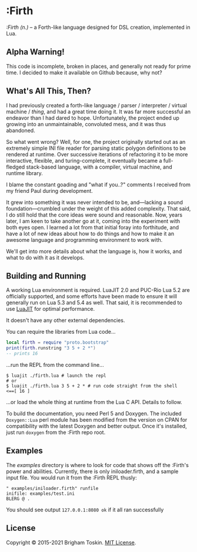 # :Firth

_:Firth (n.)_ – a Forth-like language designed for DSL creation, implemented in Lua.

## Alpha Warning!

This code is incomplete, broken in places, and generally not ready for prime
time. I decided to make it available on Github because, why not?

## What's All This, Then?

I had previously created a forth-like language / parser / interpreter / virtual
machine / _thing_, and had a great time doing it. It was far more successful an
endeavor than I had dared to hope. Unfortunately, the project ended up growing
into an unmaintainable, convoluted mess, and it was thus abandoned.

So what went wrong? Well, for one, the project originally started out as an
extremely simple INI file reader for parsing static polygon definitions to be
rendered at runtime. Over successive iterations of refactoring it to be more
interactive, flexible, and turing-complete, it eventually became a full-fledged
stack-based language, with a compiler, virtual machine, and runtime library.

I blame the constant goading and "what if you..?" comments I received from my
friend Paul during development.

It grew into something it was never intended to be, and—lacking a sound
foundation—crumbled under the weight of this added complexity. That said, I do
still hold that the core ideas were sound and reasonable. Now, years later, I
am keen to take another go at it, coming into the experiment with both eyes open.
I learned a lot from that initial foray into forthitude, and have a lot of new
ideas about how to do things and how to make it an awesome language and
programming environment to work with.

We'll get into more details about what the language is, how it works, and what
to do with it as it develops.

## Building and Running

A working Lua environment is required. LuaJIT 2.0 and PUC-Rio Lua 5.2 are
officially supported, and some efforts have been made to ensure it will generally
run on Lua 5.3 and 5.4 as well. That said, it is recommended to use
[LuaJIT](http://luajit.org/) for optimal performance.

It doesn't have any other external dependencies.

You can require the libraries from Lua code...

```Lua
local firth = require "proto.bootstrap"
print(firth.runstring "3 5 + 2 *")
-- prints 16
```

...run the REPL from the command line...

```shell
$ luajit ./firth.lua # launch the repl
# or
$ luajit ./firth.lua 3 5 + 2 * # run code straight from the shell
<==[ 16 ]
```

...or load the whole thing at runtime from the Lua C API. Details to follow.

To build the documentation, you need Perl 5 and Doxygen. The included `Doxygen::Lua`
perl module has been modified from the version on CPAN for compatibility with the
latest Doxygen and better output. Once it's installed, just run `doxygen` from
the :Firth repo root.

## Examples

The _examples_ directory is where to look for code that shows off the :Firth's
power and abilities. Currently, there is only iniloader.firth, and a sample input file.
You would run it from the :Firth REPL thusly:

```forth
" examples/iniloader.firth" runfile
inifile: examples/test.ini
BLERG @ .
```

You should see output `127.0.0.1:8080 ok` if it all ran successfully

## License

Copyright © 2015-2021 Brigham Toskin.
[MIT License](https://github.com/IonoclastBrigham/firth/blob/master/LICENSE.firth).
